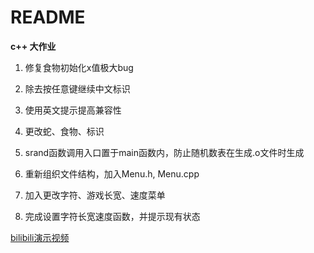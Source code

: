# README


**c++ 大作业**

1. 修复食物初始化x值极大bug

2. 除去按任意键继续中文标识

3. 使用英文提示提高兼容性

4. 更改蛇、食物、标识

5. srand函数调用入口置于main函数内，防止随机数表在生成.o文件时生成

6. 重新组织文件结构，加入Menu.h, Menu.cpp

7. 加入更改字符、游戏长宽、速度菜单

8. 完成设置字符长宽速度函数，并提示现有状态

<a href=https://www.bilibili.com/video/av23424491/>bilibili演示视频</a>